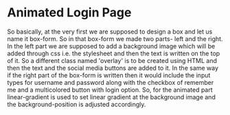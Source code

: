 <h1>Animated Login Page</h1>
So basically, at the very first we are supposed to design a box and let us name it box-form. So in that box-form we made two parts- left and the right.
In the left part we are supposed to add a background image which will be added through css i.e.  the stylesheet and then the text is written on the top of it. So a different class named 'overlay' is to be created using HTML and then the text and the social media buttons are added to it.
In the same way if the right part of the box-form is written then it would include the input types for username and password along with the checkbox of remember me and a multicolored button with login option.
So, for the animated part linear-gradient is used to set linear gradient at the background image and the background-position is adjusted accordingly.
